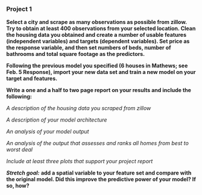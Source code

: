 ### Project 1

**Select a city and scrape as many observations as possible from zillow. Try to obtain at least 400 observations from your selected location. Clean the housing data you obtained and create a number of usable features (independent variables) and targets (dependent variables). Set price as the response variable, and then set numbers of beds, number of bathrooms and total square footage as the predictors.**

**Following the previous model you specified (6 houses in Mathews; see Feb. 5 Response), import your new data set and train a new model on your target and features.**

**Write a one and a half to two page report on your results and include the following:**

*A description of the housing data you scraped from zillow*

*A description of your model architecture*

*An analysis of your model output*

*An analysis of the output that assesses and ranks all homes from best to worst deal*

*Include at least three plots that support your project report*

***Stretch goal:*** **add a spatial variable to your feature set and compare with the original model. Did this improve the predictive power of your model? If so, how?**
